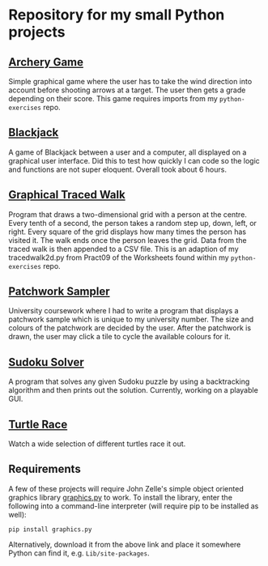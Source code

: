 Repository for my small Python projects
===
[Archery Game](https://github.com/Dagonite/python-projects/tree/main/Archery%20Game)
---
Simple graphical game where the user has to take the wind direction into account before shooting arrows at a target. The user then gets a grade depending on their score.  This game requires imports from my `python-exercises` repo.

[Blackjack](https://github.com/Dagonite/python-projects/tree/main/Blackjack)
---
A game of Blackjack between a user and a computer, all displayed on a graphical user interface. Did this to test how quickly I can code so the logic and functions are not super eloquent. Overall took about 6 hours.

[Graphical Traced Walk](https://github.com/Dagonite/python-projects/tree/main/Graphical%20Traced%20Walk)
---
Program that draws a two-dimensional grid with a person at the centre. Every tenth of a second, the person takes a random step up, down, left, or right. Every square of the grid displays how many times the person has visited it. The walk ends once the person leaves the grid. Data from the traced walk is then appended to a CSV file. This is an adaption of my tracedwalk2d.py from Pract09 of the Worksheets found within my `python-exercises` repo.

[Patchwork Sampler](https://github.com/Dagonite/python-projects/tree/main/Patchwork%20Sampler)
---
University coursework where I had to write a program that displays a patchwork sample which is unique to my university number. The size and colours of the patchwork are decided by the user. After the patchwork is drawn, the user may click a tile to cycle the available colours for it.

[Sudoku Solver](https://github.com/Dagonite/python-projects/tree/main/Sudoku%20Solver)
---
A program that solves any given Sudoku puzzle by using a backtracking algorithm and then prints out the solution. Currently, working on a playable GUI.

[Turtle Race](https://github.com/Dagonite/python-projects/tree/main/Sudoku%20Solver)
---
Watch a wide selection of different turtles race it out.

Requirements
---
A few of these projects will require John Zelle's simple object oriented graphics library [graphics.py](https://mcsp.wartburg.edu/zelle/python/graphics.py) to work. To install the library, enter the following into a command-line interpreter (will require pip to be installed as well):

```
pip install graphics.py
```

Alternatively, download it from the above link and place it somewhere Python can find it, e.g. `Lib/site-packages`.
